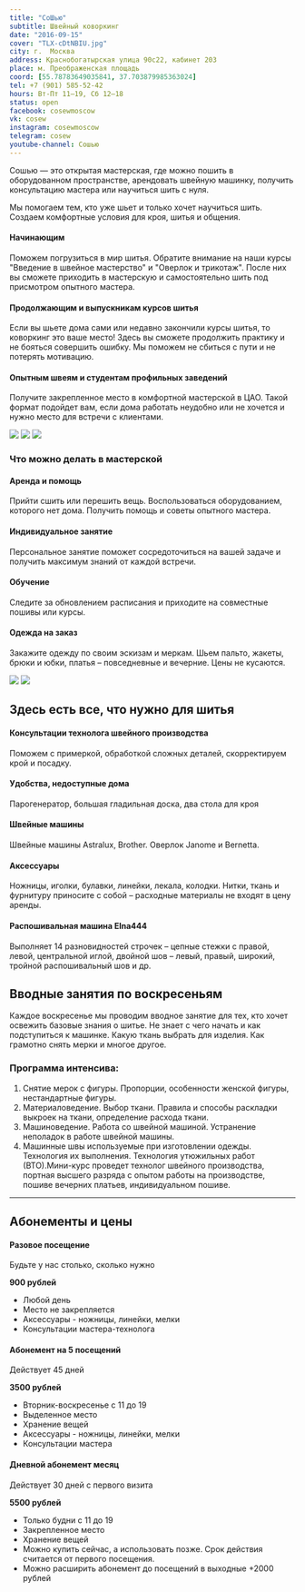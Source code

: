 ```yaml
---
title: "СоШью"
subtitle: Швейный коворкинг
date: "2016-09-15"
cover: "TLX-cDtNBIU.jpg"
city: г.  Москва
address: Краснобогатырская улица 90с22, кабинет 203
place: м. Преображенская площадь
coord: [55.78783649035841, 37.703879985363024]
tel: +7 (901) 585-52-42
hours: Вт-Пт 11—19, Сб 12—18
status: open
facebook: cosewmoscow
vk: cosew
instagram: cosewmoscow
telegram: cosew
youtube-channel: Сошью
---
```


Сошью — это открытая мастерская, где можно пошить в оборудованном пространстве, арендовать швейную машинку, получить консультацию мастера или научиться шить с нуля.

Мы помогаем тем, кто уже шьет и только хочет научиться шить. Создаем комфортные условия для кроя, шитья и общения.

#### Начинающим

Поможем погрузиться в мир шитья. Обратите внимание на наши курсы "Введение в швейное мастерство" и "Оверлок и трикотаж". После них вы сможете приходить в мастерскую и самостоятельно шить под присмотром опытного мастера.

#### Продолжающим и выпускникам курсов шитья

Если вы шьете дома сами или недавно закончили курсы шитья, то коворкинг это ваше место! Здесь вы сможете продолжить практику и не бояться совершить ошибку. Мы поможем не сбиться с пути и не потерять мотивацию.

#### Опытным швеям и студентам профильных заведений

Получите закрепленное место в комфортной мастерской в ЦАО. Такой формат подойдет вам, если дома работать неудобно или не хочется и нужно место для встречи с клиентами.

![](./images/photo_2021-11-18_16-.jpg)
![](./images/photo_2021-11-18_16-1.jpg)
![](./images/photo_2021-11-18_16-2.jpg)

### Что можно делать в мастерской

#### Аренда и помощь

Прийти сшить или перешить вещь. Воспользоваться оборудованием, которого нет дома. Получить помощь и советы опытного мастера.

#### Индивидуальное занятие

Персональное занятие поможет сосредоточиться на вашей задаче и получить максимум знаний от каждой встречи.

#### Обучение

Следите за обновлением расписания и приходите на совместные пошивы или курсы.

#### Одежда на заказ

Закажите одежду по своим эскизам и меркам. Шьем пальто, жакеты, брюки и юбки, платья – повседневные и вечерние. Цены не кусаются.

![](./images/photo_2021-11-18_16-3.jpg)
![](./images/photo_2021-11-18_16-4.jpg)

## Здесь есть все, что нужно для шитья

#### Консультации технолога швейного производства

Поможем с примеркой, обработкой сложных деталей, скорректируем крой и посадку.

#### Удобства, недоступные дома

Парогенератор, большая гладильная доска, два стола для кроя

#### Швейные машины

Швейные машины Astralux, Brother. Оверлок Janome и Bernetta.

#### Аксессуары

Ножницы, иголки, булавки, линейки, лекала, колодки. Нитки, ткань и фурнитуру приносите с собой – расходные материалы не входят в цену аренды.

#### Распошивальная машина Elna444

Выполняет 14 разновидностей строчек – цепные стежки с правой, левой, центральной иглой, двойной шов – левый, правый, широкий, тройной распошивальный шов и др.

## Вводные занятия по воскресеньям

Каждое воскресенье мы проводим вводное занятие для тех, кто хочет освежить базовые знания о шитье. Не знает с чего начать и как подступиться к машинке. Какую ткань выбрать для изделия. Как грамотно снять мерки и многое другое.

### Программа интенсива:

1. Снятие мерок с фигуры. Пропорции, особенности женской фигуры, нестандартные фигуры.
2. Материаловедение. Выбор ткани. Правила и способы раскладки выкроек на ткани, определение расхода ткани.
3. Машиноведение. Работа со швейной машиной. Устранение неполадок в работе швейной машины.
4. Машинные швы используемые при изготовлении одежды. Технология их выполнения. Технология утюжильных работ (ВТО).Мини-курс проведет технолог швейного производства, портная высшего разряда с опытом работы на производстве, пошиве вечерних платьев, индивидуальном пошиве.

---

## Абонементы и цены

#### Разовое посещение

Будьте у нас столько, сколько нужно

**900 рублей**

- Любой день
- Место не закрепляется
- Аксессуары - ножницы, линейки, мелки
- Консультации мастера-технолога

#### Абонемент на 5 посещений

Действует 45 дней

**3500 рублей**

- Вторник-воскресенье с 11 до 19
- Выделенное место
- Хранение вещей
- Аксессуары - ножницы, линейки, мелки
- Консультации мастера

#### Дневной абонемент месяц

Действует 30 дней с первого визита

**5500 рублей**

- Только будни с 11 до 19
- Закрепленное место
- Хранение вещей
- Можно купить сейчас, а использовать позже. Срок действия считается от первого посещения.
- Можно расширить абонемент до посещений в выходные +2000 рублей
